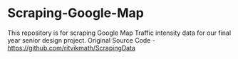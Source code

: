 # Scraping-Google-Map
This repository is for scraping Google Map Traffic intensity data for our final year senior design project.
Original Source Code - https://github.com/ritvikmath/ScrapingData
